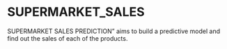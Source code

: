 # SUPERMARKET_SALES
SUPERMARKET SALES PREDICTION” aims to build a predictive model and find out the sales of each of the products.
